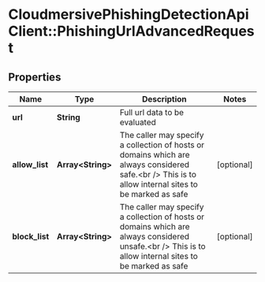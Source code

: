 # CloudmersivePhishingDetectionApiClient::PhishingUrlAdvancedRequest

## Properties
Name | Type | Description | Notes
------------ | ------------- | ------------- | -------------
**url** | **String** | Full url data to be evaluated | 
**allow_list** | **Array&lt;String&gt;** | The caller may specify a collection of   hosts or domains which are always considered safe.&lt;br /&gt;  This is to allow internal sites to be marked as safe | [optional] 
**block_list** | **Array&lt;String&gt;** | The caller may specify a collection of   hosts or domains which are always considered unsafe.&lt;br /&gt;  This is to allow internal sites to be marked as safe | [optional] 


